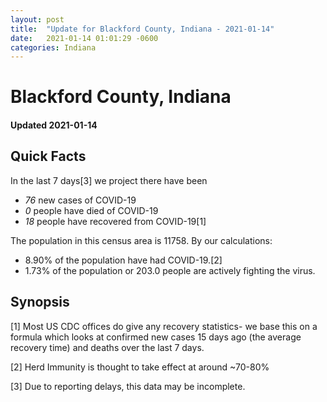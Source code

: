 ```yaml
---
layout: post
title:  "Update for Blackford County, Indiana - 2021-01-14"
date:   2021-01-14 01:01:29 -0600
categories: Indiana
---
```


# Blackford County, Indiana
#### Updated 2021-01-14

## Quick Facts

In the last 7 days[3] we project there have been
- *76* new cases of COVID-19
- *0* people have died of COVID-19
- *18* people have recovered from COVID-19[1]

The population in this census area is 11758. By our calculations:
- 8.90% of the population have had COVID-19.[2]
- 1.73% of the population or 203.0 people are actively fighting the virus.

## Synopsis




[1] Most US CDC offices do give any recovery statistics- we base this on a formula which looks at confirmed new cases
15 days ago (the average recovery time) and deaths over the last 7 days.

[2] Herd Immunity is thought to take effect at around ~70-80%

[3] Due to reporting delays, this data may be incomplete.
 
    